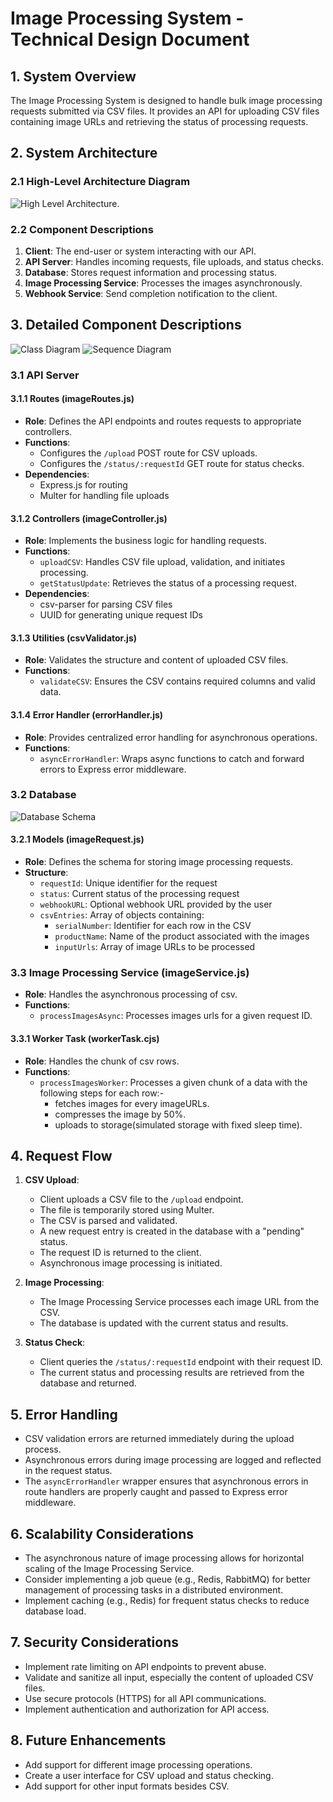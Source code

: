 # Image Processing System - Technical Design Document

## 1. System Overview

The Image Processing System is designed to handle bulk image processing requests submitted via CSV files. It provides an API for uploading CSV files containing image URLs and retrieving the status of processing requests.

## 2. System Architecture

### 2.1 High-Level Architecture Diagram

![High Level Architecture](../diagrams/topLevelArchitecture.png).

### 2.2 Component Descriptions

1. **Client**: The end-user or system interacting with our API.
2. **API Server**: Handles incoming requests, file uploads, and status checks.
3. **Database**: Stores request information and processing status.
4. **Image Processing Service**: Processes the images asynchronously.
5. **Webhook Service**: Send completion notification to the client.

## 3. Detailed Component Descriptions

![Class Diagram](../diagrams/classDiagram.png "Class Diagram")
![Sequence Diagram](../diagrams/sequenceDiagram.png "Sequence Diagram")

### 3.1 API Server

#### 3.1.1 Routes (imageRoutes.js)

- **Role**: Defines the API endpoints and routes requests to appropriate controllers.
- **Functions**:
  - Configures the `/upload` POST route for CSV uploads.
  - Configures the `/status/:requestId` GET route for status checks.
- **Dependencies**:
  - Express.js for routing
  - Multer for handling file uploads

#### 3.1.2 Controllers (imageController.js)

- **Role**: Implements the business logic for handling requests.
- **Functions**:
  - `uploadCSV`: Handles CSV file upload, validation, and initiates processing.
  - `getStatusUpdate`: Retrieves the status of a processing request.
- **Dependencies**:
  - csv-parser for parsing CSV files
  - UUID for generating unique request IDs

#### 3.1.3 Utilities (csvValidator.js)

- **Role**: Validates the structure and content of uploaded CSV files.
- **Functions**:
  - `validateCSV`: Ensures the CSV contains required columns and valid data.

#### 3.1.4 Error Handler (errorHandler.js)

- **Role**: Provides centralized error handling for asynchronous operations.
- **Functions**:
  - `asyncErrorHandler`: Wraps async functions to catch and forward errors to Express error middleware.

### 3.2 Database

![Database Schema](../diagrams/databaseSchema.png)

#### 3.2.1 Models (imageRequest.js)

- **Role**: Defines the schema for storing image processing requests.
- **Structure**:
  - `requestId`: Unique identifier for the request
  - `status`: Current status of the processing request
  - `webhookURL`: Optional webhook URL provided by the user
  - `csvEntries`: Array of objects containing:
    - `serialNumber`: Identifier for each row in the CSV
    - `productName`: Name of the product associated with the images
    - `inputUrls`: Array of image URLs to be processed

### 3.3 Image Processing Service (imageService.js)

- **Role**: Handles the asynchronous processing of csv.
- **Functions**:
  - `processImagesAsync`: Processes images urls for a given request ID.

#### 3.3.1 Worker Task (workerTask.cjs)

- **Role**: Handles the chunk of csv rows.
- **Functions**:
    - `processImagesWorker`: Processes a given chunk of a data with the following steps for each row:- 
      - fetches images for every imageURLs.
      - compresses the image by 50%.
      - uploads to storage(simulated storage with fixed sleep time).
## 4. Request Flow

1. **CSV Upload**:
   - Client uploads a CSV file to the `/upload` endpoint.
   - The file is temporarily stored using Multer.
   - The CSV is parsed and validated.
   - A new request entry is created in the database with a "pending" status.
   - The request ID is returned to the client.
   - Asynchronous image processing is initiated.

2. **Image Processing**:
   - The Image Processing Service processes each image URL from the CSV.
   - The database is updated with the current status and results.

3. **Status Check**:
   - Client queries the `/status/:requestId` endpoint with their request ID.
   - The current status and processing results are retrieved from the database and returned.

## 5. Error Handling

- CSV validation errors are returned immediately during the upload process.
- Asynchronous errors during image processing are logged and reflected in the request status.
- The `asyncErrorHandler` wrapper ensures that asynchronous errors in route handlers are properly caught and passed to Express error middleware.

## 6. Scalability Considerations

- The asynchronous nature of image processing allows for horizontal scaling of the Image Processing Service.
- Consider implementing a job queue (e.g., Redis, RabbitMQ) for better management of processing tasks in a distributed environment.
- Implement caching (e.g., Redis) for frequent status checks to reduce database load.

## 7. Security Considerations

- Implement rate limiting on API endpoints to prevent abuse.
- Validate and sanitize all input, especially the content of uploaded CSV files.
- Use secure protocols (HTTPS) for all API communications.
- Implement authentication and authorization for API access.

## 8. Future Enhancements

- Add support for different image processing operations.
- Create a user interface for CSV upload and status checking.
- Add support for other input formats besides CSV.
